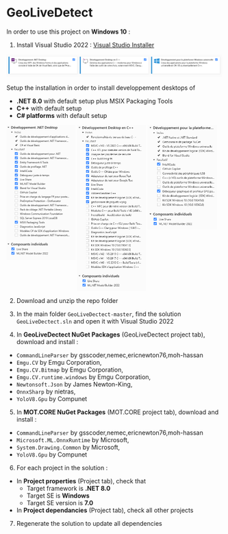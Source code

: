 # GeoLiveDetect

In order to use this project on __Windows 10__ :
1. Install Visual Studio 2022 : [Visual Studio Installer](https://visualstudio.microsoft.com/fr/thank-you-downloading-visual-studio/?sku=Community&channel=Release&version=VS2022&source=VSLandingPage&passive=false&cid=2030)

<img src=".\DOC\configVS.PNG"/>

Setup the installation in order to install developpement desktops of
- __.NET 8.0__ with default setup plus MSIX Packaging Tools
- __C++__ with default setup
- __C# platforms__ with default setup

<img src=".\DOC\configVS.NET.PNG" alt="configVS.NET" width="32%" align='top'/> <img src=".\DOC\configVS.Cpp.PNG" width="32%" align='top'/> <img src=".\DOC\configVS.Csharp.PNG" width="32%" align='top'/>

2. Download and unzip the repo folder
3. In the main folder `GeoLiveDectect-master`, find the solution `GeoLiveDectect.sln` and open it with Visual Studio 2022

4. In __GeoLiveDectect NuGet Packages__ (GeoLiveDectect project tab), download and install :
- `CommandLineParser` by gsscoder,nemec,ericnewton76,moh-hassan
- `Emgu.CV` by Emgu Corporation,
- `Emgu.CV.Bitmap` by Emgu Corporation,
- `Emgu.CV.runtime.windows` by Emgu Corporation,
- `Newtonsoft.Json` by James Newton-King,
- `OnnxSharp` by nietras,
- `YoloV8.Gpu` by Compunet

5. In __MOT.CORE NuGet Packages__ (MOT.CORE project tab), download and install :
- `CommandLineParser` by gsscoder,nemec,ericnewton76,moh-hassan
- `Microsoft.ML.OnnxRuntime` by Microsoft,
- `System.Drawing.Common` by Microsoft,
- `YoloV8.Gpu` by Compunet

6. For each project in the solution :
- In __Project properties__ (Project tab), check that
    - Target framework is __.NET 8.0__
    - Target SE is __Windows__
    - Target SE version is __7.0__
- In __Project dependancies__ (Project tab), check all other projects

7. Regenerate the solution to update all dependencies